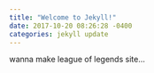 ```yaml
---
title: "Welcome to Jekyll!"
date: 2017-10-20 08:26:28 -0400
categories: jekyll update
---
```


wanna make league of legends site...
